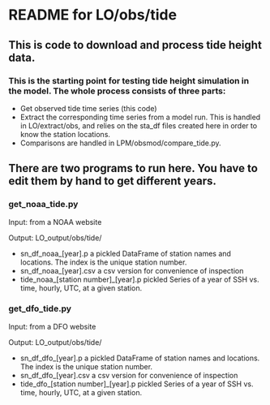 # README for LO/obs/tide

## This is code to download and process tide height data.

### This is the starting point for testing tide height simulation in the model. The whole process consists of three parts:
- Get observed tide time series (this code)
- Extract the corresponding time series from a model run. This is handled in LO/extract/obs, and relies on the sta_df files created here in order to know the station locations.
- Comparisons are handled in LPM/obsmod/compare_tide.py.

## There are two programs to run here. You have to edit them by hand to get different years.

### get_noaa_tide.py
Input: from a NOAA website

Output: LO_output/obs/tide/
- sn_df_noaa_[year].p a pickled DataFrame of station names and locations. The index is the unique station number.
- sn_df_noaa_[year].csv a csv version for convenience of inspection
- tide_noaa_[station number]_[year].p pickled Series of a year of SSH vs. time, hourly, UTC, at a given station.

### get_dfo_tide.py
Input: from a DFO website

Output: LO_output/obs/tide/
- sn_df_dfo_[year].p a pickled DataFrame of station names and locations. The index is the unique station number.
- sn_df_dfo_[year].csv a csv version for convenience of inspection
- tide_dfo_[station number]_[year].p pickled Series of a year of SSH vs. time, hourly, UTC, at a given station.

